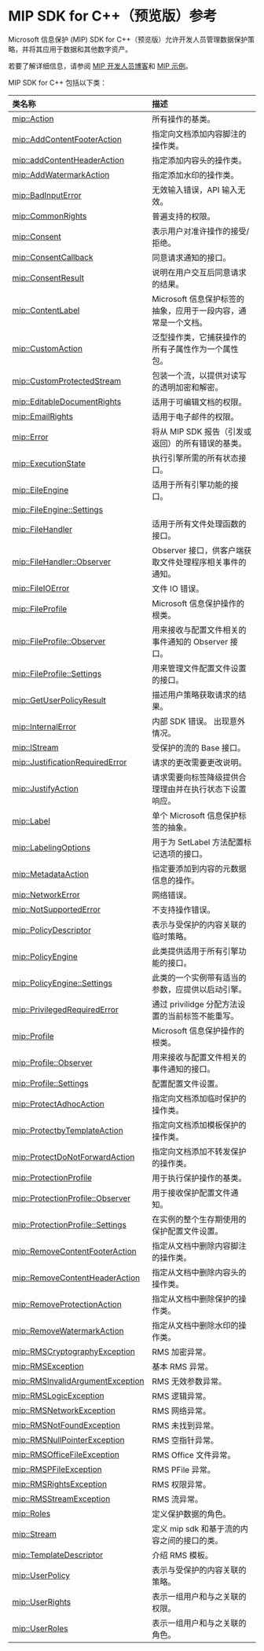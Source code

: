 # <a name="mip-sdk-for-c-preview-reference"></a>MIP SDK for C++（预览版）参考

Microsoft 信息保护 (MIP) SDK for C++（预览版）允许开发人员管理数据保护策略，并将其应用于数据和其他数字资产。  

若要了解详细信息，请参阅 [MIP 开发人员博客](https://aka.ms/MIPDevelopers)和 [MIP 示例](https://aka.ms/mipsdksamples)。

MIP SDK for C++ 包括以下类：

| 类名称 | 描述 |
| :----------|:------------|
[mip::Action](class_mip_action.md) | 所有操作的基类。 |
[mip::AddContentFooterAction](class_mip_addcontentfooteraction.md) | 指定向文档添加内容脚注的操作类。
[mip::addContentHeaderAction](class_mip_addcontentheaderaction.md) | 指定添加内容头的操作类。
[mip::AddWatermarkAction](class_mip_addwatermarkaction.md) | 指定添加水印的操作类。
[mip::BadInputError](class_mip_badinputerror.md) | 无效输入错误，API 输入无效。
[mip::CommonRights](class_mip_commonrights.md) | 普遍支持的权限。
[mip::Consent](class_mip_consent.md) | 表示用户对准许操作的接受/拒绝。
[mip::ConsentCallback](class_mip_consentcallback.md) | 同意请求通知的接口。
[mip::ConsentResult](class_mip_consentresult.md) | 说明在用户交互后同意请求的结果。
[mip::ContentLabel](class_mip_contentlabel.md) | Microsoft 信息保护标签的抽象，应用于一段内容，通常是一个文档。
[mip::CustomAction](class_mip_customaction.md) | 泛型操作类，它捕获操作的所有子属性作为一个属性包。
[mip::CustomProtectedStream](class_mip_customprotectedstream.md) | 包装一个流，以提供对读写的透明加密和解密。
[mip::EditableDocumentRights](class_mip_editabledocumentrights.md) | 适用于可编辑文档的权限。
[mip::EmailRights](class_mip_emailrights.md) | 适用于电子邮件的权限。
[mip::Error](class_mip_error.md) | 将从 MIP SDK 报告（引发或返回）的所有错误的基类。
[mip::ExecutionState](class_mip_executionstate.md) | 执行引擎所需的所有状态接口。
[mip::EileEngine](class_mip_fileengine.md) | 适用于所有引擎功能的接口。
[mip::FileEngine::Settings](class_mip_fileengine_settings.md) | 
[mip::FileHandler](class_mip_filehandler.md) | 适用于所有文件处理函数的接口。
[mip::FileHandler::Observer](class_mip_filehandler_observer.md) | Observer 接口，供客户端获取文件处理程序相关事件的通知。
[mip::FileIOError](class_mip_fileioerror.md) | 文件 IO 错误。
[mip::FileProfile](class_mip_fileprofile.md) | Microsoft 信息保护操作的根类。
[mip::FileProfile::Observer](class_mip_fileprofile_observer.md) | 用来接收与配置文件相关的事件通知的 Observer 接口。
[mip::FileProfile::Settings](class_mip_fileprofile_settings.md) | 用来管理文件配置文件设置的接口。
[mip::GetUserPolicyResult](class_mip_getuserpolicyresult.md) | 描述用户策略获取请求的结果。
[mip::InternalError](class_mip_internalerror.md) | 内部 SDK 错误。 出现意外情况。
[mip::IStream](class_mip_istream.md) | 受保护的流的 Base 接口。
[mip::JustificationRequiredError](class_mip_justificationrequirederror.md) | 请求的更改需要更改说明。
[mip::JustifyAction](class_mip_justifyaction.md) | 请求需要向标签降级提供合理理由并在执行状态下设置响应。
[mip::Label](class_mip_label.md) | 单个 Microsoft 信息保护标签的抽象。
[mip::LabelingOptions](class_mip_labelingoptions.md) | 用于为 SetLabel 方法配置标记选项的接口。
[mip::MetadataAction](class_mip_metadataaction.md) | 指定要添加到内容的元数据信息的操作。
[mip::NetworkError](class_mip_networkerror.md) | 网络错误。
[mip::NotSupportedError](class_mip_notsupportederror.md) | 不支持操作错误。
[mip::PolicyDescriptor](class_mip_policydescriptor.md) | 表示与受保护的内容关联的临时策略。
[mip::PolicyEngine](class_mip_policyengine.md) | 此类提供适用于所有引擎功能的接口。
[mip::PolicyEngine::Settings](class_mip_policyengine_settings.md) | 此类的一个实例带有适当的参数，应提供以启动引擎。
[mip::PrivilegedRequiredError](class_mip_privilegedrequirederror.md) | 通过 privilidge 分配方法设置的当前标签不能重写。
[mip::Profile](class_mip_profile.md) | Microsoft 信息保护操作的根类。
[mip::Profile::Observer](class_mip_profile_observer.md) | 用来接收与配置文件相关的事件通知的接口。
[mip::Profile::Settings](class_mip_profile_settings.md) | 配置配置文件设置。
[mip::ProtectAdhocAction](class_mip_protectadhocaction.md) | 指定向文档添加临时保护的操作类。  
[mip::ProtectbyTemplateAction](class_mip_protectbytemplateaction.md) | 指定向文档添加模板保护的操作类。
[mip::ProtectDoNotForwardAction](class_mip_protectdonotforwardaction.md) | 指定向文档添加不转发保护的操作类。
[mip::ProtectionProfile](class_mip_protectionprofile.md) | 用于执行保护操作的基类。
[mip::ProtectionProfile::Observer](class_mip_protectionprofile_observer.md) | 用于接收保护配置文件通知。
[mip::ProtectionProfile::Settings](class_mip_protectionprofile_settings.md) | 在实例的整个生存期使用的保护配置文件设置。
[mip::RemoveContentFooterAction](class_mip_removecontentfooteraction.md) | 指定从文档中删除内容脚注的操作类。
[mip::RemoveContentHeaderAction](class_mip_removecontentheaderaction.md) | 指定从文档中删除内容头的操作类。
[mip::RemoveProtectionAction](class_mip_removeprotectionaction.md) | 指定从文档中删除保护的操作类。
[mip::RemoveWatermarkAction](class_mip_removewatermarkaction.md) | 指定从文档中删除水印的操作类。
[mip::RMSCryptographyException](class_mip_rmscryptographyexception.md) | RMS 加密异常。
[mip::RMSException](class_mip_rmsexception.md) | 基本 RMS 异常。
[mip::RMSInvalidArgumentException](class_mip_rmsinvalidargumentexception.md) | RMS 无效参数异常。
[mip::RMSLogicException](class_mip_rmslogicexception.md) | RMS 逻辑异常。
[mip::RMSNetworkException](class_mip_rmsnetworkexception.md) | RMS 网络异常。
[mip::RMSNotFoundException](class_mip_rmsnotfoundexception.md) | RMS 未找到异常。
[mip::RMSNullPointerException](class_mip_rmsnullpointerexception.md) | RMS 空指针异常。
[mip::RMSOfficeFileException](class_mip_rmsofficefileexception.md) | RMS Office 文件异常。
[mip::RMSPFileException](class_mip_rmspfileexception.md) | RMS PFile 异常。
[mip::RMSRightsException](class_mip_rmsrightsexception.md) | RMS 权限异常。
[mip::RMSStreamException](class_mip_rmsstreamexception.md) | RMS 流异常。
[mip::Roles](class_mip_roles.md) | 定义保护数据的角色。
[mip::Stream](class_mip_stream.md) | 定义 mip sdk 和基于流的内容之间的接口的类。
[mip::TemplateDescriptor](class_mip_templatedescriptor.md) | 介绍 RMS 模板。
[mip::UserPolicy](class_mip_userpolicy.md) | 表示与受保护的内容关联的策略。
[mip::UserRights](class_mip_userrights.md) | 表示一组用户和与之关联的权限。
[mip::UserRoles](class_mip_userroles.md) | 表示一组用户和与之关联的角色。
 
